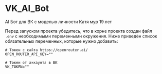 # VK_AI_Bot

AI Бот для ВК с моделью личности Катя мур 19 лет

Перед запуском проекта убедитесь, что в корне проекта создан файл `.env` с необходимыми переменными окружения. Ниже приведён список обязательных переменных, которые нужно добавить:
```
# Токен с сайта https://openrouter.ai/
OPEN_ROUTER_API_KEY=""

# Токен от аккаунта в ВК
VK_TOKEN=""
```
